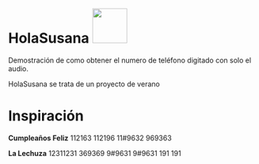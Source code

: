 # HolaSusana <img src="https://viapais.cdncimeco.com/media/cache/resolve/vertical_small/https://viapais.com.ar/files/2019/11/20191121150913_40287521_0_body.jpg" width="70">

Demostración de como obtener el numero de teléfono digitado con solo el audio.



HolaSusana se trata de un proyecto de verano


# Inspiración

**Cumpleaños Feliz**
112163
112196
11#9632
969363

**La Lechuza**
12311231
369369
9#9631 9#9631
191 191

